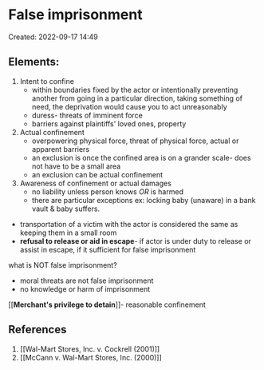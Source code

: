 # False imprisonment
Created: 2022-09-17 14:49

## Elements:
1. Intent to confine
	- within boundaries fixed by the actor or intentionally preventing another from going in a particular direction, taking something of need, the deprivation would cause you to act unreasonably
	- duress- threats of imminent force
	- barriers against plaintiffs' loved ones, property
2. Actual confinement
	- overpowering physical force, threat of physical force, actual or apparent barriers
	- an exclusion is once the confined area is on a grander scale- does not have to be a small area
	- an exclusion can be actual confinement 
3. Awareness of confinement or actual damages
	- no liability unless person knows *OR* is harmed
	- there are particular exceptions ex: locking baby (unaware) in a bank vault & baby suffers. 

- transportation of a victim with the actor is considered the same as keeping them in a small room
- **refusal to release or aid in escape**- if actor is under duty to release or assist in escape, if it sufficient for false imprisonment

what is NOT false imprisonment?
- moral threats are not false imprisonment
- no knowledge or harm of imprisonment 

[[**Merchant's privilege to detain**]]- reasonable confinement


## References

1. [[Wal-Mart Stores, Inc. v. Cockrell (2001)]]
2. [[McCann v. Wal-Mart Stores, Inc. (2000)]]